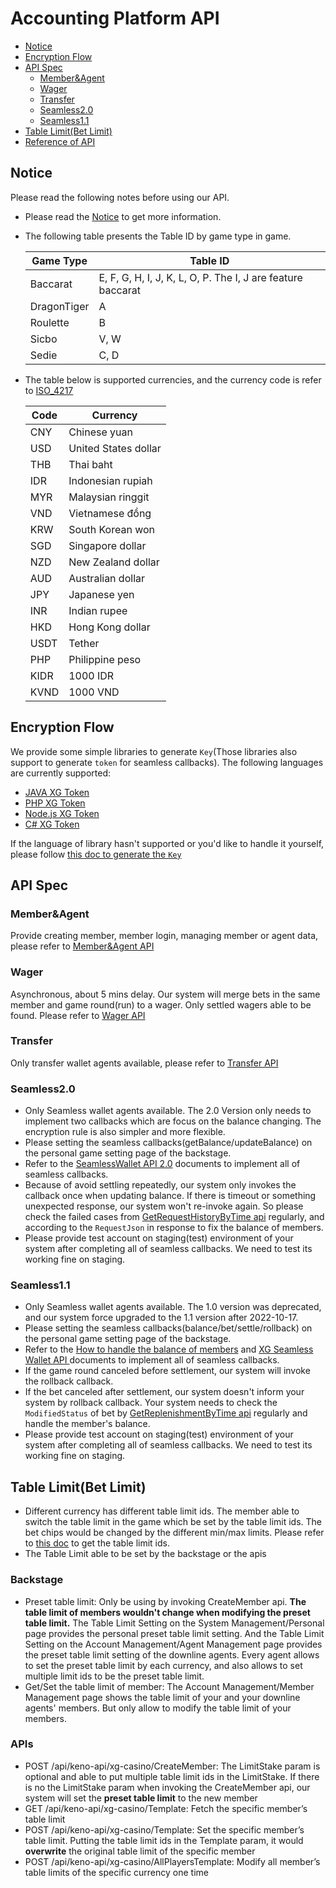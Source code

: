 # Accounting Platform API

- [Notice](#Notice)
- [Encryption Flow](#Encryption-Flow)
- [API Spec](#API-Spec) 
    - [Member&Agent](#MemberAgent)
    - [Wager](#Wager)
    - [Transfer](#Transfer)
    - [Seamless2.0](#Seamless20)
    - [Seamless1.1](#Seamless11)
- [Table Limit(Bet Limit)](#table-limitbet-limit)
- [Reference of API](../reference-en.md)

## Notice

Please read the following notes before using our API.

- Please read the [Notice](../notice-en.md) to get more information.
- The following table presents the Table ID by game type in game. 

    | Game Type | Table ID  |
    | --- | --- |
    | Baccarat | E, F, G, H, I, J, K, L, O, P. The I, J are feature baccarat |
    | DragonTiger | A |  
    | Roulette | B |  
    | Sicbo | V, W |  
    | Sedie | C, D |

- The table below is supported currencies, and the currency code is refer to [ISO_4217](https://en.wikipedia.org/wiki/ISO_4217)

    | Code | Currency     |
    | ---- | -------- |
    | CNY  | Chinese yuan   |
    | USD  | United States dollar     |
    | THB  | Thai baht     |
    | IDR  | Indonesian rupiah   |
    | MYR  | Malaysian ringgit     |
    | VND  | Vietnamese đồng   |
    | KRW  | South Korean won     |
    | SGD  | Singapore dollar |
    | NZD  | New Zealand dollar |
    | AUD  | Australian dollar     |
    | JPY  | Japanese yen     |
    | INR  | Indian rupee |
    |HKD   |Hong Kong dollar      |
    |USDT |Tether  |
    |PHP|Philippine peso|
    | KIDR  | 1000 IDR   |
    | KVND  | 1000 VND   | 

## Encryption Flow

We provide some simple libraries to generate `Key`(Those libraries also support to generate `token` for seamless callbacks). The following languages are currently supported:

- [JAVA XG Token](https://gitlab.kaixi.cc/api-libaray/java-xg-token)
- [PHP XG Token](https://gitlab.kaixi.cc/api-libaray/php-xg-token)
- [Node.js XG Token](https://gitlab.kaixi.cc/api-libaray/js-xg-token)
- [C# XG Token](https://gitlab.kaixi.cc/api-libaray/csharp-xg-token)

If the language of library hasn't supported or you'd like to handle it yourself, please follow [this doc to generate the `Key`](../encryption-en.md)

## API Spec

### Member&Agent

Provide creating member, member login, managing member or agent data, please refer to [Member&Agent API](https://staging-agent.jetcafe.life/swagger/public/index.html?lang=en#/Member%2FAgent)

### Wager

Asynchronous, about 5 mins delay. Our system will merge bets in the same member and game round(run) to a wager. Only settled wagers able to be found. Please refer to [Wager API](https://staging-agent.jetcafe.life/swagger/public/index.html?lang=en#/Wager)

### Transfer

Only transfer wallet agents available, please refer to [Transfer API](https://staging-agent.jetcafe.life/swagger/public/index.html?lang=en#/Transfer)

### Seamless2.0

- Only Seamless wallet agents available. The 2.0 Version only needs to implement two callbacks which are focus on the balance changing. The encryption rule is also simpler and more flexible.
- Please setting the seamless callbacks(getBalance/updateBalance) on the personal game setting page of the backstage. 
- Refer to the [SeamlessWallet API 2.0](../../SeamlessWalletAPI2.0/SeamlessWalletAPI-2.0.md) documents to implement all of seamless callbacks.
- Because of avoid settling repeatedly, our system only invokes the callback once when updating balance. If there is timeout or something unexpected response, our system won't re-invoke again. So please check the failed cases from [GetRequestHistoryByTime api](https://staging-agent.jetcafe.life/swagger/public/index.html?lang=en#/Seamless2.0/post_api_keno_api_xg_casino_GetRequestHistoryByTime) regularly, and according to the `RequestJson` in response to fix the balance of members.  
- Please provide test account on staging(test) environment of your system after completing all of seamless callbacks. We need to test its working fine on staging. 

### Seamless1.1

- Only Seamless wallet agents available. The 1.0 version was deprecated, and our system force upgraded to the 1.1 version after 2022-10-17.
- Please setting the seamless callbacks(balance/bet/settle/rollback) on the personal game setting page of the backstage. 
- Refer to the [How to handle the balance of members](../../SeamlessWalletAPI1.x/handle-balance.md) and [XG Seamless Wallet API ](https://app.swaggerhub.com/apis/x-gaming-bet/xg-seamless_wallet_api_en/1.1) documents to implement all of seamless callbacks.
- If the game round canceled before settlement, our system will invoke the rollback callback.
- If the bet canceled after settlement, our system doesn't inform your system by rollback callback. Your system needs to check the `ModifiedStatus` of bet by [GetReplenishmentByTime api](https://staging-agent.jetcafe.life/swagger/public/index.html?lang=en#/Seamless1.x/post_api_keno_api_xg_casino_GetReplenishmentByTime) regularly and handle the member's balance.
- Please provide test account on staging(test) environment of your system after completing all of seamless callbacks. We need to test its working fine on staging.

## Table Limit(Bet Limit)

- Different currency has different table limit ids. The member able to switch the table limit in the game which be set by the table limit ids. The bet chips would be changed by the different min/max limits. Please refer to [this doc](./table-limit.md) to get the table limit ids.
- The Table Limit able to be set by the backstage or the apis

### Backstage
- Preset table limit: Only be using by invoking CreateMember api. **The table limit of members wouldn't change when modifying the preset table limit.** The Table Limit Setting on the System Management/Personal page provides the personal preset table limit setting. And the Table Limit Setting on the Account Management/Agent Management page provides the preset table limit setting of the downline agents. Every agent allows to set the preset table limit by each currency, and also allows to set multiple limit ids to be the preset table limit.    
- Get/Set the table limit of member: The Account Management/Member Management page shows the table limit of your and your downline agents' members. But only allow to modify the table limit of your members.

### APIs
- POST /api/keno-api/xg-casino/CreateMember: The LimitStake param is optional and able to put multiple table limit ids in the LimitStake. If there is no the LimitStake param when invoking the CreateMember api, our system will set the **preset table limit** to the new member
- GET /api/keno-api/xg-casino/Template: Fetch the specific member’s table limit
- POST /api/keno-api/xg-casino/Template: Set the specific member’s table limit. Putting the table limit ids in the Template param, it would **overwrite** the original table limit of the specific member
- POST /api/keno-api/xg-casino/AllPlayersTemplate: Modify all member’s table limits of the specific currency one time


